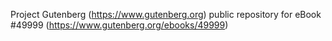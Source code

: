 Project Gutenberg (https://www.gutenberg.org) public repository for eBook #49999 (https://www.gutenberg.org/ebooks/49999)
